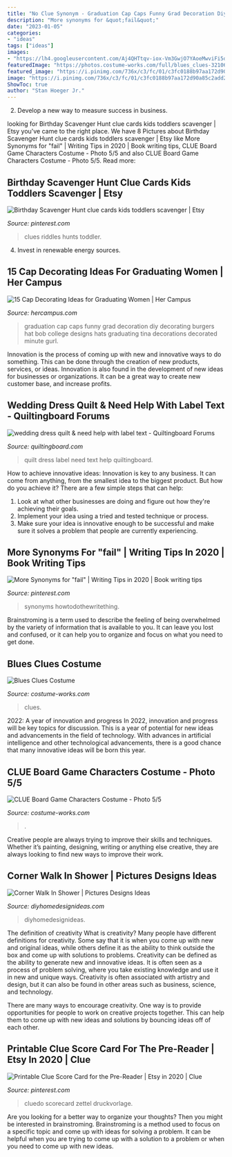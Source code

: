 ```yaml
---
title: "No Clue Synonym - Graduation Cap Caps Funny Grad Decoration Diy Decorating Burgers Hat Bob College Designs Hats Graduating Tina Decorations Decorated Minute Gurl"
description: "More synonyms for &quot;fail&quot;"
date: "2023-01-05"
categories:
- "ideas"
tags: ["ideas"]
images:
- "https://lh4.googleusercontent.com/Aj4QHTtqv-iox-Vm3GwjO7YAoeMwviFi5dsckeVtuJQurDI6CqoOKHSEePaoQcSel17GUV4EfDNrS4PNZLN0if6H6PcEWUm1qgN9cpTfPsqBX-h__pguztpujioQwqZ56jzdYI-q"
featuredImage: "https://photos.costume-works.com/full/blues_clues-32106-1.jpg"
featured_image: "https://i.pinimg.com/736x/c3/fc/01/c3fc0188b97aa172d90a85c2add2180f.jpg"
image: "https://i.pinimg.com/736x/c3/fc/01/c3fc0188b97aa172d90a85c2add2180f.jpg"
ShowToc: true
author: "Stan Hoeger Jr."
---
```



2. Develop a new way to measure success in business.

	

		
looking for Birthday Scavenger Hunt clue cards kids toddlers scavenger | Etsy you've came to the right place. We have 8 Pictures about Birthday Scavenger Hunt clue cards kids toddlers scavenger | Etsy like More Synonyms for &quot;fail&quot; | Writing Tips in 2020 | Book writing tips, CLUE Board Game Characters Costume - Photo 5/5 and also CLUE Board Game Characters Costume - Photo 5/5. Read more:
		
    
## Birthday Scavenger Hunt Clue Cards Kids Toddlers Scavenger | Etsy

<img loading=lazy src="https://i.pinimg.com/736x/f9/16/49/f91649f9890ec5da73a1ea48d871eb25.jpg" onerror="this.onerror=null;this.src='https://tse4.mm.bing.net/th?id=OIP.8IuU7_BwGAC_IXBtcAXBngHaHa&amp;pid=15.1';" alt="Birthday Scavenger Hunt clue cards kids toddlers scavenger | Etsy">

_Source: pinterest.com_

>clues riddles hunts toddler. 

	

4. Invest in renewable energy sources. 

    
## 15 Cap Decorating Ideas For Graduating Women | Her Campus

<img loading=lazy src="https://lh4.googleusercontent.com/Aj4QHTtqv-iox-Vm3GwjO7YAoeMwviFi5dsckeVtuJQurDI6CqoOKHSEePaoQcSel17GUV4EfDNrS4PNZLN0if6H6PcEWUm1qgN9cpTfPsqBX-h__pguztpujioQwqZ56jzdYI-q" onerror="this.onerror=null;this.src='https://tse3.mm.bing.net/th?id=OIP.sKqycrB-4gvraC5ZFazhqwHaHa&amp;pid=15.1';" alt="15 Cap Decorating Ideas for Graduating Women | Her Campus">

_Source: hercampus.com_

>graduation cap caps funny grad decoration diy decorating burgers hat bob college designs hats graduating tina decorations decorated minute gurl. 

	

Innovation is the process of coming up with new and innovative ways to do something. This can be done through the creation of new products, services, or ideas. Innovation is also found in the development of new ideas for businesses or organizations. It can be a great way to create new customer base, and increase profits.

    
## Wedding Dress Quilt &amp; Need Help With Label Text - Quiltingboard Forums

<img loading=lazy src="https://www.quiltingboard.com/attachments/main-f1/509561d1423587808-quilt.jpg" onerror="this.onerror=null;this.src='https://tse1.mm.bing.net/th?id=OIP.LUbLscyB1TzKmn2tLqqG9QHaJ6&amp;pid=15.1';" alt="wedding dress quilt &amp; need help with label text - Quiltingboard Forums">

_Source: quiltingboard.com_

>quilt dress label need text help quiltingboard. 

	

How to achieve innovative ideas:
Innovation is key to any business. It can come from anything, from the smallest idea to the biggest product. But how do you achieve it? There are a few simple steps that can help:
1. Look at what other businesses are doing and figure out how they're achieving their goals.
2. Implement your idea using a tried and tested technique or process.
3. Make sure your idea is innovative enough to be successful and make sure it solves a problem that people are currently experiencing.

    
## More Synonyms For &quot;fail&quot; | Writing Tips In 2020 | Book Writing Tips

<img loading=lazy src="https://i.pinimg.com/736x/73/65/bf/7365bf1123c88df6fd658c9b9cc60dfe.jpg" onerror="this.onerror=null;this.src='https://tse2.mm.bing.net/th?id=OIP.iZTBZTbnVJwekeKp7jeW0gHaLH&amp;pid=15.1';" alt="More Synonyms for &quot;fail&quot; | Writing Tips in 2020 | Book writing tips">

_Source: pinterest.com_

>synonyms howtodothewritething. 

	

Brainstroming is a term used to describe the feeling of being overwhelmed by the variety of information that is available to you. It can leave you lost and confused, or it can help you to organize and focus on what you need to get done.

    
## Blues Clues Costume

<img loading=lazy src="https://photos.costume-works.com/full/blues_clues-32106-1.jpg" onerror="this.onerror=null;this.src='https://tse2.mm.bing.net/th?id=OIP.yFx51g49_sRYaBYfT9nx3wHaKr&amp;pid=15.1';" alt="Blues Clues Costume">

_Source: costume-works.com_

>clues. 

	

2022: A year of innovation and progress
In 2022, innovation and progress will be key topics for discussion. This is a year of potential for new ideas and advancements in the field of technology. With advances in artificial intelligence and other technological advancements, there is a good chance that many innovative ideas will be born this year.

    
## CLUE Board Game Characters Costume - Photo 5/5

<img loading=lazy src="https://photos.costume-works.com/full/clue4.jpg" onerror="this.onerror=null;this.src='https://tse3.mm.bing.net/th?id=OIP.iu7JPXpTUE_hHexGDvf8CAHaFj&amp;pid=15.1';" alt="CLUE Board Game Characters Costume - Photo 5/5">

_Source: costume-works.com_

>. 

	

Creative people are always trying to improve their skills and techniques. Whether it’s painting, designing, writing or anything else creative, they are always looking to find new ways to improve their work.

    
## Corner Walk In Shower | Pictures Designs Ideas

<img loading=lazy src="http://diyhomedesignideas.com/photos/template/jo09ld3gpyteorjmx5dn.jpeg" onerror="this.onerror=null;this.src='https://tse3.mm.bing.net/th?id=OIP.FJD_egjLxKeQ1rqO4zB-7wHaE8&amp;pid=15.1';" alt="Corner Walk In Shower | Pictures Designs Ideas">

_Source: diyhomedesignideas.com_

>diyhomedesignideas. 

	

The definition of creativity
What is creativity? Many people have different definitions for creativity. Some say that it is when you come up with new and original ideas, while others define it as the ability to think outside the box and come up with solutions to problems.
Creativity can be defined as the ability to generate new and innovative ideas. It is often seen as a process of problem solving, where you take existing knowledge and use it in new and unique ways. Creativity is often associated with artistry and design, but it can also be found in other areas such as business, science, and technology.

There are many ways to encourage creativity. One way is to provide opportunities for people to work on creative projects together. This can help them to come up with new ideas and solutions by bouncing ideas off of each other.

    
## Printable Clue Score Card For The Pre-Reader | Etsy In 2020 | Clue

<img loading=lazy src="https://i.pinimg.com/736x/c3/fc/01/c3fc0188b97aa172d90a85c2add2180f.jpg" onerror="this.onerror=null;this.src='https://tse4.mm.bing.net/th?id=OIP.jXniptMD15dOP5R-e5XdFQHaJ-&amp;pid=15.1';" alt="Printable Clue Score Card for the Pre-Reader | Etsy in 2020 | Clue">

_Source: pinterest.com_

>cluedo scorecard zettel druckvorlage. 

	

Are you looking for a better way to organize your thoughts? Then you might be interested in brainstroming. Brainstroming is a method used to focus on a specific topic and come up with ideas for solving a problem. It can be helpful when you are trying to come up with a solution to a problem or when you need to come up with new ideas.

